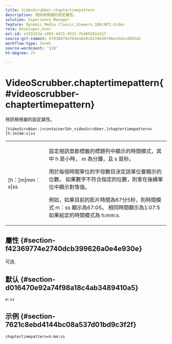 ```yaml
---
title: VideoScrubber.chaptertimepattern
description: 視訊檢視器的設定屬性。
solution: Experience Manager
feature: Dynamic Media Classic,Viewers,SDK/API,Video
role: Developer,User
exl-id: a159153a-c082-4415-9515-7b480282a31f
source-git-commit: 6f838470a7bdea8e8c0219e59746ec82ecd802a8
workflow-type: tm+mt
source-wordcount: '119'
ht-degree: 2%

---
```


# VideoScrubber.chaptertimepattern{#videoscrubber-chaptertimepattern}

視訊檢視器的設定屬性。

`[VideoScrubber.|<containerId>_videoScrubber.]chaptertimepattern=[h:]m|mm:s|ss`

<table id="table_C616483932C2482CA9794DDD7313FD7C"> 
 <tbody> 
  <tr> 
   <td colname="col1"> <p> <span class="codeph"> [h：]m|mm：s|ss</span> </p> </td> 
   <td colname="col2"> <p> 設定視訊章節標籤的標題列中顯示的時間模式，其中 <span class="codeph"> h</span> 是小時， <span class="codeph"> m</span> 為分鐘，且 <span class="codeph"> s</span> 是秒。 </p> <p>用於每個時間單位的字母數目決定該單位要顯示的位數。 如果數字不符合指定的位數，則會在後續單位中顯示對等值。 </p> <p>例如，如果目前的影片時間為67分5秒，則時間模式 <span class="codeph"> m：ss</span> 顯示為67:05。 相同時間顯示為1:07:5如果給定的時間模式為 <span class="codeph"> h:mm:s</span>. </p> </td> 
  </tr> 
 </tbody> 
</table>

## 屬性 {#section-f42369774e2740dcb399626a0e4e930e}

可选.

## 默认 {#section-d016470e92a74f98a18c4ab3489410a5}

`m:ss`

## 示例 {#section-7621c8ebd4144bc08a537d01bd9c3f2f}

```
chaptertimepattern=h:mm:ss
```
